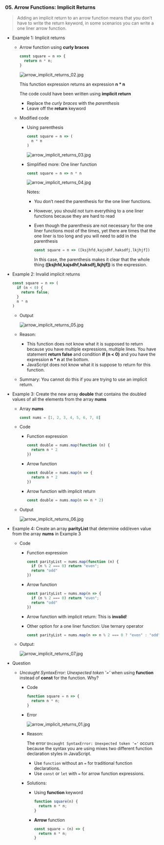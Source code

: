 ### 05. Arrow Functions: Implicit Returns

> Adding an implicit return to an arrow function means that you don’t have to write the return keyword, in some scenarios you can write a one liner arrow function.
>

- Example 1: Implicit returns
    - Arrow function using **curly braces**

        ```jsx
        const square = n => {
          return n * n;
        }
        ```

        ![arrow_implicit_returns_02.jpg](./images/arrow_implicit_returns_02.jpg)

        This function expression returns an expression **n * n**

        The code could have been written using **implicit return**

        - Replace the *curly braces* with the *parenthesis*
        - Leave off the **return** keyword

    - Modified code
        - Using parenthesis

            ```jsx
            const square = n => (
              n * n
            )
            ```

            ![arrow_implicit_returns_03.jpg](./images/arrow_implicit_returns_03.jpg)

        - Simplified more: One liner function

            ```jsx
            const square = n => n * n
            ```

            ![arrow_implicit_returns_04.jpg](./images/arrow_implicit_returns_04.jpg)

            Notes:

            - You don’t need the parenthesis for the one liner functions.
            - However, you should not turn everything to a one liner functions because they are hard to read
            - Even though the parenthesis are not necessary for the one liner functions most of the times, yet there are times that the one liner is too long and you will need to add in the parenthesis

                ```jsx
                const square = n => ([ksjhfd,kajsdhf,haksdfj,lkjhjf])
                ```

                In this case, the parenthesis makes it clear that the whole thing **([ksjhfd,kajsdhf,haksdfj,lkjhjf])** is the expression.


- Example 2: Invalid implicit returns

    ```jsx
    const square = n => (
      if (n < 0) {
        return false;
      }
      n * n
    )
    ```

    - Output

        ![arrow_implicit_returns_05.jpg](./images/arrow_implicit_returns_05.jpg)

    - Reason:
        - This function does not know what it is supposed to return because you have multiple expressions, multiple lines. You have statement **return false** and condition **if (n < 0)** and you have the expression **n * n** at the bottom.
        - JavaScript does not know what it is suppose to return for this function.
    - Summary: You cannot do this if you are trying to use an implicit return.

- Example 3: Create the new array **double** that contains the doubled values of all the elements from the array **nums**
    - Array **nums**

        ```jsx
        const nums = [1, 2, 3, 4, 5, 6, 7, 8]
        ```

    - Code
        - Function expression

            ```jsx
            const double = nums.map(function (n) {
              return n * 2
            })
            ```

        - Arrow function

            ```jsx
            const double = nums.map(n => {
              return n * 2
            })
            ```

        - Arrow function with implicit return

            ```jsx
            const double = nums.map(n => n * 2)
            ```

    - Output

        ![arrow_implicit_returns_06.jpg](./images/arrow_implicit_returns_06.jpg)

- Example 4: Create an array **parityList** that determine odd/even value from the array **nums** in Example 3
    - Code
        - Function expression

            ```jsx
            const parityList = nums.map(function (n) {
              if (n % 2 === 0) return "even";
              return "odd"
            })
            ```

        - Arrow function

            ```jsx
            const parityList = nums.map(n => {
              if (n % 2 === 0) return "even";
              return "odd"
            })
            ```

        - Arrow function with implicit return: This is **invalid**!
        - Other option for a one liner function: Use ternary operator

            ```jsx
            const parityList = nums.map(n => n % 2 === 0 ? "even" : "odd")
            ```

    - Output:

        ![arrow_implicit_returns_07.jpg](./images/arrow_implicit_returns_07.jpg)


- Question
    - *Uncaught SyntaxError: Unexpected token '=’* when using **function** instead of **const** for the function. Why?
        - Code

            ```jsx
            function square = n => {
              return n * n;
            }
            ```

        - Error

            ![arrow_implicit_returns_01.jpg](./images/arrow_implicit_returns_01.jpg)

        - Reason:

            The error `Uncaught SyntaxError: Unexpected token '='` occurs because the syntax you are using mixes two different function declaration styles in JavaScript.

            - Use `function` without an `=` for traditional function declarations.
            - Use `const` or `let` with `=` for arrow function expressions.
        - Solutions:
            - Using **function** keyword

                ```jsx
                function square(n) {
                  return n * n;
                }
                ```

            - **Arrow** function

                ```jsx
                const square = (n) => {
                  return n * n;
                }
                ```
